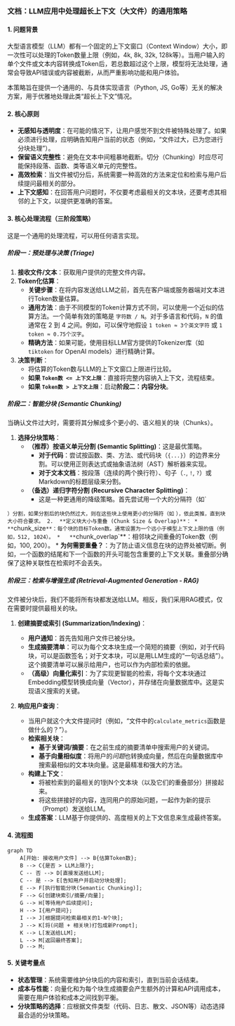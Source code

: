 ### **文档：LLM应用中处理超长上下文（大文件）的通用策略**

#### 1. 问题背景

大型语言模型（LLM）都有一个固定的上下文窗口（Context Window）大小，即一次性可以处理的Token数量上限（例如，4k, 8k, 32k, 128k等）。当用户输入的单个文件或文本内容转换成Token后，若总数超过这个上限，模型将无法处理，通常会导致API错误或内容被截断，从而严重影响功能和用户体验。

本策略旨在提供一个通用的、与具体实现语言（Python, JS, Go等）无关的解决方案，用于优雅地处理此类“超长上下文”情况。

#### 2. 核心原则

*   **无感知与透明度**：在可能的情况下，让用户感觉不到文件被特殊处理了。如果必须进行处理，应明确告知用户当前的状态（例如，“文件过大，已为您进行分块处理”）。
*   **保留语义完整性**：避免在文本中间粗暴地截断。切分（Chunking）时应尽可能保持段落、函数、类等语义单元的完整性。
*   **高效检索**：当文件被切分后，系统需要一种高效的方法来定位和检索与用户后续提问最相关的部分。
*   **上下文感知**：在回答用户问题时，不仅要考虑最相关的文本块，还要考虑其相邻的上下文，以提供更准确的答案。

#### 3. 核心处理流程（三阶段策略）

这是一个通用的处理流程，可以用任何语言实现。

##### **阶段一：预处理与决策 (Triage)**

1.  **接收文件/文本**：获取用户提供的完整文件内容。
2.  **Token化估算**：
    *   **关键步骤**：在将内容发送给LLM之前，首先在客户端或服务器端对文本进行Token数量估算。
    *   **通用方法**：由于不同模型的Token计算方式不同，可以使用一个近似的估算方法。一个简单有效的策略是 `字符数 / N`。对于多语言和代码，`N` 的值通常在 2 到 4 之间。例如，可以保守地假设 `1 token ≈ 3个英文字符` 或 `1 token ≈ 0.75个汉字`。
    *   **精确方法**：如果可能，使用目标LLM官方提供的Tokenizer库（如`tiktoken` for OpenAI models）进行精确计算。
3.  **决策判断**：
    *   将估算的Token数与LLM的上下文窗口上限进行比较。
    *   **如果 `Token数 <= 上下文上限`**：直接将完整内容纳入上下文，流程结束。
    *   **如果 `Token数 > 上下文上限`**：启动**阶段二：内容分块**。

##### **阶段二：智能分块 (Semantic Chunking)**

当确认文件过大时，需要将其分解成多个更小的、语义相关的块（Chunks）。

1.  **选择分块策略**：
    *   **（推荐）按语义单元分割 (Semantic Splitting)**：这是最优策略。
        *   **对于代码**：尝试按函数、类、方法、或代码块（`{...}`）的边界来分割。可以使用正则表达式或抽象语法树（AST）解析器来实现。
        *   **对于文本文档**：按段落（连续的两个换行符）、句子（`.`, `!`, `?`）或Markdown的标题层级来分割。
    *   **（备选）递归字符分割 (Recursive Character Splitting)**：
        *   这是一种更通用的降级策略。首先尝试用一个大的分隔符（如`

`）分割，如果分割后的块仍然过大，则在这些块上使用更小的分隔符（如`
`），依此类推，直到块大小符合要求。
2.  **定义块大小与重叠 (Chunk Size & Overlap)**：
    *   **`chunk_size`**：每个块的目标Token数。通常设置为一个远小于模型上下文上限的值（例如，512, 1024）。
    *   **`chunk_overlap`**：相邻块之间重叠的Token数（例如，100, 200）。
    *   **为何需要重叠？**：为了防止语义信息在块的边界处被切断。例如，一个函数的结尾和下一个函数的开头可能包含重要的上下文关联。重叠部分确保了这种关联性在检索时不会丢失。

##### **阶段三：检索与增强生成 (Retrieval-Augmented Generation - RAG)**

文件被分块后，我们不能将所有块都发送给LLM。相反，我们采用RAG模式，仅在需要时提供最相关的块。

1.  **创建摘要或索引 (Summarization/Indexing)**：
    *   **用户通知**：首先告知用户文件已被分块。
    *   **生成摘要清单**：可以为每个文本块生成一个简短的摘要（例如，对于代码块，可以是函数签名；对于文本块，可以是用LLM生成的“一句话总结”）。这个摘要清单可以展示给用户，也可以作为内部检索的依据。
    *   **（高级）向量化索引**：为了实现更智能的检索，将每个文本块通过Embedding模型转换成向量（Vector），并存储在向量数据库中。这是实现语义搜索的关键。

2.  **响应用户查询**：
    *   当用户就这个大文件提问时（例如，“文件中的`calculate_metrics`函数是做什么的？”）。
    *   **检索相关块**：
        *   **基于关键词/摘要**：在之前生成的摘要清单中搜索用户的关键词。
        *   **基于向量相似度**：将用户的*问题*也转换成向量，然后在向量数据库中搜索最相似的文本块向量。这是最精准和强大的方法。
    *   **构建上下文**：
        *   将被检索到的最相关的1到N个文本块（以及它们的重叠部分）拼接起来。
        *   将这些拼接好的内容，连同用户的原始问题，一起作为新的提示（Prompt）发送给LLM。
    *   **生成答案**：LLM基于你提供的、高度相关的上下文信息来生成最终答案。

#### 4. 流程图

```mermaid
graph TD
    A[开始: 接收用户文件] --> B{估算Token数};
    B --> C{是否 > LLM上限?};
    C -- 否 --> D[直接发送给LLM];
    C -- 是 --> E[告知用户并启动分块处理];
    E --> F[执行智能分块(Semantic Chunking)];
    F --> G[创建块索引/摘要/向量];
    G --> H[等待用户后续提问];
    H --> I{用户提问};
    I --> J[根据提问检索最相关的1-N个块];
    J --> K[将(问题 + 相关块)打包成新Prompt];
    K --> L[发送给LLM];
    L --> M[返回最终答案];
    D --> M;
```

#### 5. 关键考量点

*   **状态管理**：系统需要维护分块后的内容和索引，直到当前会话结束。
*   **成本与性能**：向量化和为每个块生成摘要会产生额外的计算和API调用成本，需要在用户体验和成本之间找到平衡。
*   **分块策略的选择**：应根据文件类型（代码、日志、散文、JSON等）动态选择最合适的分块策略。
